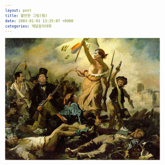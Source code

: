 ```yaml
---
layout: post
title: 볼만한 그림(펌)
date: 2003-01-01 13:25:07 +0900
categories: 깨달음의대화
---
```

<img src="./files/attach/images/198/967/1041395107.jpg" border="0" alt="" />